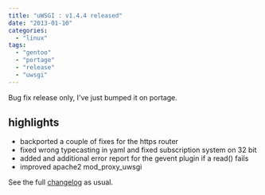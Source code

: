 ```yaml
---
title: "uWSGI : v1.4.4 released"
date: "2013-01-10"
categories: 
  - "linux"
tags: 
  - "gentoo"
  - "portage"
  - "release"
  - "uwsgi"
---
```


Bug fix release only, I've just bumped it on portage.

## highlights

- backported a couple of fixes for the https router
- fixed wrong typecasting in yaml and fixed subscription system on 32 bit
- added and additional error report for the gevent plugin if a read() fails
- improved apache2 mod\_proxy\_uwsgi

See the full [changelog](http://lists.unbit.it/pipermail/uwsgi/2012-December/005184.html) as usual.

